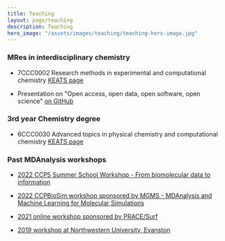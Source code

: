 ```yaml
---
title: Teaching
layout: page/teaching
description: Teaching
hero_image: "/assets/images/teaching/teaching-hero-image.jpg"
---
```


### MRes in interdisciplinary chemistry

- 7CCC0002 Research methods in experimental and computational chemistry [KEATS page](https://keats.kcl.ac.uk/course/view.php?id=103486)

- Presentation on "Open access, open data, open software, open science" [on GitHub](https://github.com/matta-research-group/openaccess)

### 3rd year Chemistry degree

- 6CCC0030 Advanced topics in physical chemistry and computational chemistry [KEATS page](https://keats.kcl.ac.uk/course/view.php?id=93486)


### Past MDAnalysis workshops

- [2022 CCP5 Summer School Workshop - From biomolecular data to information](https://github.com/CCPBioSim/MDAnalysis_ML_workshop)

- [2022 CCPBioSim workshop sponsored by MGMS - MDAnalysis and Machine Learning for Molecular Simulations](https://github.com/MDAnalysis/WorkshopMDMLEdinburgh2022)

- [2021 online workshop sponsored by PRACE/Surf](https://github.com/MDAnalysis/WorkshopPrace2021)

- [2019 workshop at Northwestern University, Evanston](https://github.com/MDAnalysis/WorkshopHackathon2018)


